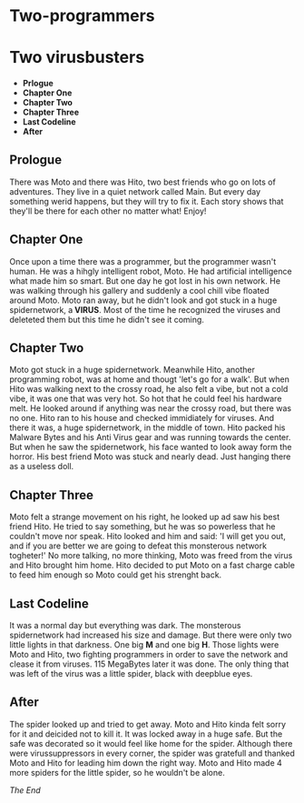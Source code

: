 # Two-programmers
<!DOCTYPE html>
<html>

<body>

<h1>Two virusbusters</h1>

<h4>
<ul>
<li> Prlogue</li>
<li> Chapter One</li>
<li> Chapter Two</li>
<li> Chapter Three</li>
<li> Last Codeline</li>
<li> After</li>
</ul>
</h4>

<h2> Prologue</h2>
<p> There was Moto and there was Hito, two best friends who go on lots of adventures. They live in a quiet network called Main. But every day something werid happens, but they will try to fix it. Each story shows that they'll be there for each other no matter what! Enjoy!</p>

<h2> Chapter One</h2>
<p> Once upon a time there was a programmer, but the programmer wasn't human. He was a hihgly intelligent robot, Moto. He had artificial intelligence what made him so smart. But one day he got lost in his own network. He was walking through his gallery and suddenly a cool chill vibe floated around Moto. Moto ran away, but he didn't look and got stuck in a huge spidernetwork, a<strong> VIRUS</strong>. Most of the time he recognized the viruses and deleteted them but this time he didn't see it coming.</p>

<h2> Chapter Two</h2>
<p>Moto got stuck in a huge spidernetwork. Meanwhile Hito, another programming robot, was at home and thougt 'let's go for a walk'. But when Hito was walking next to the crossy road, he also felt a vibe, but not a cold vibe, it was one that was very hot. So hot that he could feel his hardware melt. He looked around if anything was near the crossy road, but there was no one. Hito ran to his house and checked immidiately for viruses. And there it was, a huge spidernetwork, in the middle of town. Hito packed his Malware Bytes and his Anti Virus gear and was running towards the center. But when he saw the spidernetwork, his face wanted to look away form the horror. His best friend Moto was stuck and nearly dead. Just hanging there as a useless doll. </p>

<h2> Chapter Three</h2>
<p> Moto felt a strange movement on his right, he looked up ad saw his best friend Hito. He tried to say something, but he was so powerless that he couldn't move nor speak. Hito looked and him and said: 'I will get you out, and if you are better we are going to defeat this monsterous network togheter!' No more talking, no more thinking, Moto was freed from the virus and Hito brought him home. Hito decided to put Moto on a fast charge cable to feed him enough so Moto could get his strenght back.</p>

<h2>Last Codeline </h2>
<p> It was a normal day but everything was dark. The monsterous spidernetwork had increased his size and damage. But there were only two little lights in that darkness. One big <strong>M</strong> and one big <strong>H</strong>. Those lights were Moto and Hito, two fighting programmers in order to save the network and clease it from viruses. 115 MegaBytes later it was done. The only thing that was left of the virus was a little spider, black with deepblue eyes.</p>

<h2>After</h2>
<p>The spider looked up and tried to get away. Moto and Hito kinda felt sorry for it and deicided not to kill it. It was locked away in a huge safe. But the safe was decorated so it would feel like home for the spider. Although there were virussuppressors in every corner, the spider was gratefull and thanked Moto and Hito for leading him down the right way. Moto and Hito made 4 more spiders for the little spider, so he wouldn't be alone.</p>

<p><I>The End</I></p>


</body>
</html>
